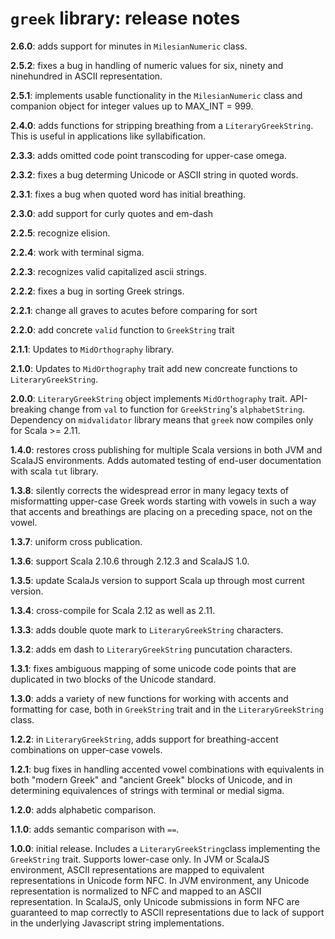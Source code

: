 # `greek` library: release notes


**2.6.0**: adds support for minutes in `MilesianNumeric` class.


**2.5.2**: fixes a bug in handling of numeric values for six, ninety and ninehundred in ASCII representation.


**2.5.1**: implements usable functionality in the `MilesianNumeric` class and companion object for integer values up to MAX_INT = 999.

**2.4.0**:  adds functions for stripping breathing from a `LiteraryGreekString`.  This is useful in applications like syllabification.

**2.3.3**: adds omitted code point transcoding for upper-case omega.

**2.3.2**: fixes a bug determing Unicode or ASCII string in quoted words.

**2.3.1**: fixes a bug when quoted word has initial breathing.

**2.3.0**: add support for curly quotes and em-dash

**2.2.5**: recognize elision.

**2.2.4**: work with terminal sigma.

**2.2.3**: recognizes valid capitalized ascii strings.

**2.2.2**: fixes a bug in sorting Greek strings.

**2.2.1**: change all graves to acutes before comparing for sort

**2.2.0**: add concrete `valid` function to `GreekString` trait

**2.1.1**:  Updates to `MidOrthography` library.

**2.1.0**:  Updates to `MidOrthography` trait add new concreate functions to `LiteraryGreekString`.


**2.0.0**:   `LiteraryGreekString` object implements `MidOrthography` trait.  API-breaking change from `val` to function for `GreekString`'s `alphabetString`.  Dependency on `midvalidator` library means that `greek` now compiles only for Scala >= 2.11.


**1.4.0**:  restores cross publishing for multiple Scala versions in both JVM and ScalaJS environments.  Adds automated testing of end-user documentation with scala `tut` library.


**1.3.8**:  silently corrects the widespread error in many legacy texts of
misformatting upper-case Greek words starting with vowels in such a way that
accents and breathings are placing on a preceding space, not on the vowel.

**1.3.7**: uniform cross publication.

**1.3.6**:  support Scala 2.10.6 through 2.12.3 and ScalaJS 1.0.

**1.3.5**: update ScalaJs version to support Scala up through most current version.

**1.3.4**:  cross-compile for Scala 2.12 as well as 2.11.

**1.3.3**:  adds double quote mark to `LiteraryGreekString` characters.

**1.3.2**:  adds em dash to `LiteraryGreekString` puncutation characters.

**1.3.1**: fixes ambiguous mapping of some unicode code points that are duplicated in two blocks of the Unicode standard.

**1.3.0**: adds a variety of new functions for working with accents and formatting for case, both in `GreekString` trait and in the `LiteraryGreekString` class.

**1.2.2**: in `LiteraryGreekString`, adds support for breathing-accent combinations on upper-case vowels.

**1.2.1**: bug fixes in handling accented vowel combinations with equivalents in both "modern Greek" and "ancient Greek" blocks of Unicode, and in determining equivalences of strings with terminal or medial sigma.

**1.2.0**: adds alphabetic comparison.

**1.1.0**:  adds semantic comparison with `==`.

**1.0.0**:  initial release.  Includes a `LiteraryGreekString`class implementing the `GreekString` trait.  Supports lower-case only. In JVM or ScalaJS environment, ASCII representations are mapped to equivalent representations in Unicode form NFC.  In JVM environment, any Unicode representation is normalized to NFC and mapped to an ASCII representation.  In ScalaJS, only Unicode submissions in form NFC are guaranteed to map correctly to ASCII representations due to lack of support in the underlying Javascript string implementations.
